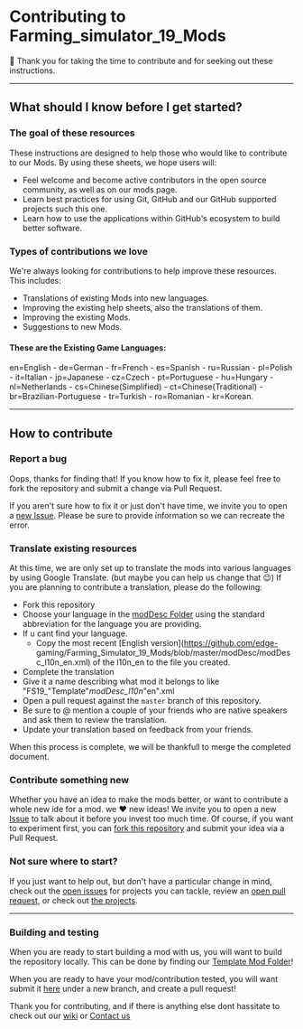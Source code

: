 # Contributing to Farming_simulator_19_Mods

:tada: Thank you for taking the time to contribute and for seeking out these instructions.

<hr>

## What should I know before I get started?

### The goal of these resources

These instructions are designed to help those who would like to contribute to our Mods. By using these sheets, we hope users will:

- Feel welcome and become active contributors in the open source community, as well as on our mods page.
- Learn best practices for using Git, GitHub and our GitHub supported projects such this one.
- Learn how to use the applications within GitHub's ecosystem to build better software.

### Types of contributions we love

We're always looking for contributions to help improve these resources. This includes:

- Translations of existing Mods into new languages.
- Improving the existing help sheets, also the translations of them.
- Improving the existing Mods.
- Suggestions to new Mods.

#### These are the Existing Game Languages:
en=English - de=German - fr=French - es=Spanish - ru=Russian - pl=Polish - it=Italian - jp=Japanese - cz=Czech - pt=Portuguese - hu=Hungary - nl=Netherlands - cs=Chinese(Simplified) - ct=Chinese(Traditional) - br=Brazilian-Portuguese - tr=Turkish - ro=Romanian - kr=Korean.
<hr>

## How to contribute

### Report a bug

Oops, thanks for finding that! If you know how to fix it, please feel free to fork the repository and submit a change via Pull Request.

If you aren't sure how to fix it or just don't have time, we invite you to open a [new Issue](https://github.com/edge-gaming/Farming_Simulator_19_Mods/issues/new/choose). Please be sure to provide information so we can recreate the error.

### Translate existing resources

At this time, we are only set up to translate the mods into various languages by using Google Translate. (but maybe you can help us change that :wink:) If you are planning to contribute a translation, please do the following:

- Fork this repository
- Choose your language in the [modDesc Folder](https://github.com/edge-gaming/Farming_Simulator_19_Mods/tree/master/modDesc) using the standard abbreviation for the language you are providing.
- If u cant find your language.
    - Copy the most recent [English version](https://github.com/edge-            gaming/Farming_Simulator_19_Mods/blob/master/modDesc/modDesc_l10n_en.xml) of the l10n_en to the file you created.
- Complete the translation
- Give it a name describing what mod it belongs to like "FS19_"Template"_modDesc_l10n_"en".xml
- Open a pull request against the `master` branch of this repository.
- Be sure to @ mention a couple of your friends who are native speakers and ask them to review the translation.
- Update your translation based on feedback from your friends.

When this process is complete, we will be thankfull to merge the completed document.

### Contribute something new

Whether you have an idea to make the mods better, or want to contribute a whole new ide for a mod. we :heart: new ideas! We invite you to open a new [Issue](https://github.com/edge-gaming/Farming_Simulator_19_Mods/issues/new/choose) to talk about it before you invest too much time. Of course, if you want to experiment first, you can [fork this repository](https://help.github.com/articles/working-with-forks/) and submit your idea via a Pull Request.

### Not sure where to start?

If you just want to help out, but don't have a particular change in mind, check out the [open issues](https://github.com/edge-gaming/Farming_Simulator_19_Mods/issues) for projects you can tackle, review an [open pull request](https://github.com/edge-gaming/Farming_Simulator_19_Mods/pulls), or check out [the projects](https://github.com/edge-gaming/Farming_Simulator_19_Mods/projects).

<hr>

### Building and testing

When you are ready to start building a mod with us, you will want to build the repository locally. 
This can be done by finding our [Template Mod Folder](https://github.com/FS19-Mods-By-EDGE/FS19_Template_modFolder/releases)!

When you are ready to have your mod/contribution tested, you will want submit it [here](https://github.com/edge-gaming/Farming_Simulator_19_Mods/upload/) under a new branch, and create a pull request!

Thank you for contributing, and if there is anything else dont hassitate to check out our [wiki](https://github.com/edge-gaming/Farming_Simulator_19_Mods/wiki) or [Contact us](post@edgegaming.no)
